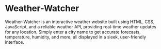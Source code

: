 # Weather-Watcher 
Weather-Watcher is an interactive weather website built using HTML, CSS, JavaScript, and a reliable weather API, providing real-time weather updates for any location. Simply enter a city name to get accurate forecasts, temperature, humidity, and more, all displayed in a sleek, user-friendly interface.
